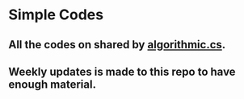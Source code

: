 # Simple Codes

## All the codes on shared by [algorithmic.cs](https://www.instagram.com/algorithmic.cs/).

## Weekly updates is made to this repo to have enough material.
